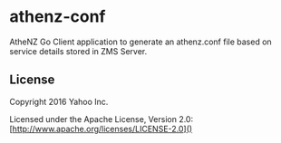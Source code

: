athenz-conf
===========

AtheNZ Go Client application to generate an athenz.conf file based
on service details stored in ZMS Server.

## License

Copyright 2016 Yahoo Inc.

Licensed under the Apache License, Version 2.0: [http://www.apache.org/licenses/LICENSE-2.0]()

